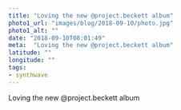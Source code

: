 ```yaml
---
title: "Loving the new @project.beckett album"
photo1_url: "images/blog/2018-09-10/photo.jpg"
photo1_alt: ""
date: "2018-09-10T08:01:49"
meta:  "Loving the new @project.beckett album"
latitude: ""
longitude: ""
tags:
- synthwave
---
```

Loving the new @project.beckett album
